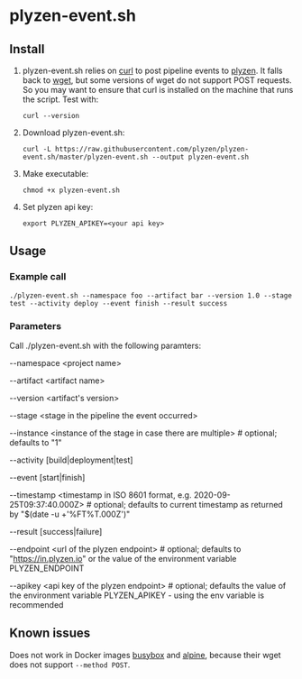 # plyzen-event.sh

## Install

1. plyzen-event.sh relies on [curl](https://curl.haxx.se) to post pipeline events to [plyzen](https://plyzen.io). It falls back to [wget](https://www.gnu.org/software/wget/), but some versions of wget do not support POST requests. So you may want to ensure that curl is installed on the machine that runs the script. Test with:
    ```
    curl --version
    ```
1. Download plyzen-event.sh:
    ```
    curl -L https://raw.githubusercontent.com/plyzen/plyzen-event.sh/master/plyzen-event.sh --output plyzen-event.sh
    ```
1. Make executable:
    ```
    chmod +x plyzen-event.sh
    ```
1. Set plyzen api key:
    ```
    export PLYZEN_APIKEY=<your api key>
    ```

## Usage

### Example call

```
./plyzen-event.sh --namespace foo --artifact bar --version 1.0 --stage test --activity deploy --event finish --result success
```

### Parameters

Call ./plyzen-event.sh with the following paramters:

--namespace \<project name\>
  
--artifact \<artifact name\>
  
--version \<artifact's version\>

--stage \<stage in the pipeline the event occurred\>
  
--instance \<instance of the stage in case there are multiple\> # optional; defaults to "1"
  
--activity \[build|deployment|test\]

--event \[start|finish\]

--timestamp \<timestamp in ISO 8601 format, e.g. 2020-09-25T09:37:40.000Z\> # optional; defaults to current timestamp as returned by "$(date -u +'%FT%T.000Z')"

--result \[success|failure\]

--endpoint \<url of the plyzen endpoint\> # optional; defaults to "https://in.plyzen.io" or the value of the environment variable PLYZEN_ENDPOINT
  
--apikey \<api key of the plyzen endpoint\> # optional; defaults the value of the environment variable PLYZEN_APIKEY - using the env variable is recommended

## Known issues

Does not work in Docker images [busybox](https://hub.docker.com/_/busybox) and [alpine](https://hub.docker.com/_/alpine), because their wget does not support `--method POST`.
